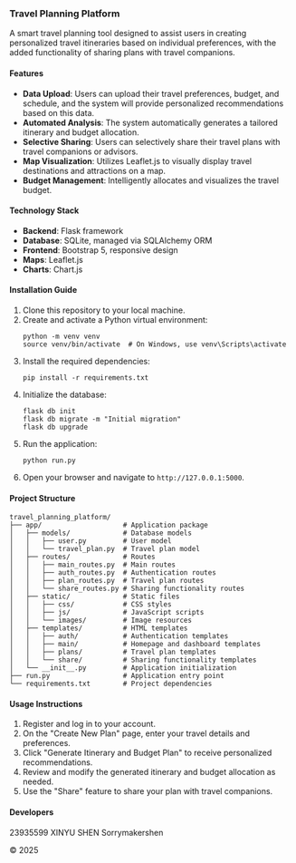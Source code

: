 ### Travel Planning Platform

A smart travel planning tool designed to assist users in creating personalized travel itineraries based on individual preferences, with the added functionality of sharing plans with travel companions.

#### Features
- **Data Upload**: Users can upload their travel preferences, budget, and schedule, and the system will provide personalized recommendations based on this data.
- **Automated Analysis**: The system automatically generates a tailored itinerary and budget allocation.
- **Selective Sharing**: Users can selectively share their travel plans with travel companions or advisors.
- **Map Visualization**: Utilizes Leaflet.js to visually display travel destinations and attractions on a map.
- **Budget Management**: Intelligently allocates and visualizes the travel budget.

#### Technology Stack
- **Backend**: Flask framework
- **Database**: SQLite, managed via SQLAlchemy ORM
- **Frontend**: Bootstrap 5, responsive design
- **Maps**: Leaflet.js
- **Charts**: Chart.js

#### Installation Guide
1. Clone this repository to your local machine.
2. Create and activate a Python virtual environment:
   ```
   python -m venv venv
   source venv/bin/activate  # On Windows, use venv\Scripts\activate
   ```
3. Install the required dependencies:
   ```
   pip install -r requirements.txt
   ```
4. Initialize the database:
   ```
   flask db init
   flask db migrate -m "Initial migration"
   flask db upgrade
   ```
5. Run the application:
   ```
   python run.py
   ```
6. Open your browser and navigate to `http://127.0.0.1:5000`.

#### Project Structure
```
travel_planning_platform/
├── app/                    # Application package
│   ├── models/             # Database models
│   │   ├── user.py         # User model
│   │   └── travel_plan.py  # Travel plan model
│   ├── routes/             # Routes
│   │   ├── main_routes.py  # Main routes
│   │   ├── auth_routes.py  # Authentication routes
│   │   ├── plan_routes.py  # Travel plan routes
│   │   └── share_routes.py # Sharing functionality routes
│   ├── static/             # Static files
│   │   ├── css/            # CSS styles
│   │   ├── js/             # JavaScript scripts
│   │   └── images/         # Image resources
│   ├── templates/          # HTML templates
│   │   ├── auth/           # Authentication templates
│   │   ├── main/           # Homepage and dashboard templates
│   │   ├── plans/          # Travel plan templates
│   │   └── share/          # Sharing functionality templates
│   └── __init__.py         # Application initialization
├── run.py                  # Application entry point
└── requirements.txt        # Project dependencies
```

#### Usage Instructions
1. Register and log in to your account.
2. On the "Create New Plan" page, enter your travel details and preferences.
3. Click "Generate Itinerary and Budget Plan" to receive personalized recommendations.
4. Review and modify the generated itinerary and budget allocation as needed.
5. Use the "Share" feature to share your plan with travel companions.

#### Developers
23935599 XINYU SHEN Sorrymakershen


© 2025
